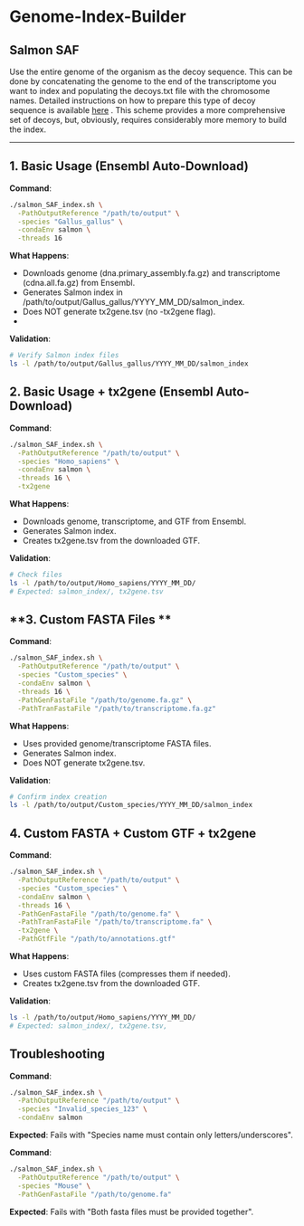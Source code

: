 # Genome-Index-Builder

## Salmon SAF 

Use the entire genome of the organism as the decoy sequence. This can be done by concatenating the genome to the end of the transcriptome you want to index and populating the decoys.txt file with the chromosome names. Detailed instructions on how to prepare this type of decoy sequence is available [here](https://combine-lab.github.io/alevin-tutorial/2019/selective-alignment/) . This scheme provides a more comprehensive set of decoys, but, obviously, requires considerably more memory to build the index.

---



## **1. Basic Usage (Ensembl Auto-Download)**
**Command**:
```bash
./salmon_SAF_index.sh \
  -PathOutputReference "/path/to/output" \
  -species "Gallus_gallus" \
  -condaEnv salmon \
  -threads 16
```
**What Happens**:

- Downloads genome (dna.primary_assembly.fa.gz) and transcriptome (cdna.all.fa.gz) from Ensembl.
- Generates Salmon index in /path/to/output/Gallus_gallus/YYYY_MM_DD/salmon_index.
- Does NOT generate tx2gene.tsv (no -tx2gene flag).
- 
**Validation**:
```bash
# Verify Salmon index files
ls -l /path/to/output/Gallus_gallus/YYYY_MM_DD/salmon_index
```

## **2. Basic Usage + tx2gene (Ensembl Auto-Download)**
**Command**:
```bash
./salmon_SAF_index.sh \
  -PathOutputReference "/path/to/output" \
  -species "Homo_sapiens" \
  -condaEnv salmon \
  -threads 16 \
  -tx2gene
```
**What Happens**:

- Downloads genome, transcriptome, and GTF from Ensembl.
- Generates Salmon index.
- Creates tx2gene.tsv from the downloaded GTF.

**Validation**:
```bash
# Check files
ls -l /path/to/output/Homo_sapiens/YYYY_MM_DD/
# Expected: salmon_index/, tx2gene.tsv
```

## **3. Custom FASTA Files **
**Command**:
```bash
./salmon_SAF_index.sh \
  -PathOutputReference "/path/to/output" \
  -species "Custom_species" \
  -condaEnv salmon \
  -threads 16 \
  -PathGenFastaFile "/path/to/genome.fa.gz" \
  -PathTranFastaFile "/path/to/transcriptome.fa.gz"
```
**What Happens**:

- Uses provided genome/transcriptome FASTA files.
- Generates Salmon index.
- Does NOT generate tx2gene.tsv.

**Validation**:
```bash
# Confirm index creation
ls -l /path/to/output/Custom_species/YYYY_MM_DD/salmon_index
```

## **4. Custom FASTA + Custom GTF + tx2gene**
**Command**:
```bash
./salmon_SAF_index.sh \
  -PathOutputReference "/path/to/output" \
  -species "Custom_species" \
  -condaEnv salmon \
  -threads 16 \
  -PathGenFastaFile "/path/to/genome.fa" \
  -PathTranFastaFile "/path/to/transcriptome.fa" \
  -tx2gene \
  -PathGtfFile "/path/to/annotations.gtf"
```
**What Happens**:

- Uses custom FASTA files (compresses them if needed).
- Creates tx2gene.tsv from the downloaded GTF.

**Validation**:
```bash
ls -l /path/to/output/Homo_sapiens/YYYY_MM_DD/
# Expected: salmon_index/, tx2gene.tsv,
```


## **Troubleshooting**
**Command**:
```bash
./salmon_SAF_index.sh \
  -PathOutputReference "/path/to/output" \
  -species "Invalid_species_123" \
  -condaEnv salmon
```
**Expected**: Fails with "Species name must contain only letters/underscores".

**Command**:
```bash
./salmon_SAF_index.sh \
  -PathOutputReference "/path/to/output" \
  -species "Mouse" \
  -PathGenFastaFile "/path/to/genome.fa"
```
**Expected**: Fails with "Both fasta files must be provided together".
